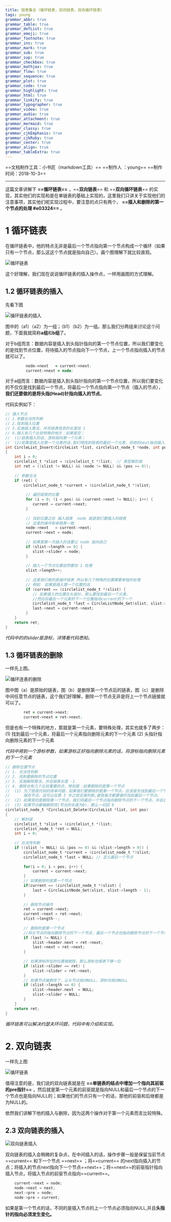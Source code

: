 ```yaml
---
title: 链表集合（循环链表，双向链表，双向循环链表）
tags: young
grammar_abbr: true
grammar_table: true
grammar_defList: true
grammar_emoji: true
grammar_footnote: true
grammar_ins: true
grammar_mark: true
grammar_sub: true
grammar_sup: true
grammar_checkbox: true
grammar_mathjax: true
grammar_flow: true
grammar_sequence: true
grammar_plot: true
grammar_code: true
grammar_highlight: true
grammar_html: true
grammar_linkify: true
grammar_typographer: true
grammar_video: true
grammar_audio: true
grammar_attachment: true
grammar_mermaid: true
grammar_classy: true
grammar_cjkEmphasis: true
grammar_cjkRuby: true
grammar_center: true
grammar_align: true
grammar_tableExtra: true
---
```

==文档制作工具：小书匠（markdown工具）==
==制作人     ：young==
==制作时间：2018-10-3==


----------

这篇文章讲解下 **==循环链表==** ，==**双向链表**== 和 ==**双向循环链表**== 的实现，其实他们的实现和是在单链表的基础上实现的，这里我们只讲关于实现他们的注意事项，其实他们呢实现过程中，要注意的点只有两个， **==插入和删除的第一个节点的处理 #e03324==** 。

# **1 循环链表**

在循环链表中，他的特点无非是最后一个节点指向第一个节点构成一个循环（如果只有一个节点，那么这这个节点就是指向自己）。画个图理解下就比较直观。

![循环链表](./images/介绍.jpg)

这个好理解，我们现在说说循环链表的插入操作点，一样用画图的方式理解。

## **1.2 循环链表的插入**

先看下图

![循环链表的插入](./images/循环链表的插入.jpg)

图中的（a1）（a2）为一组；（b1）（b2）为一组。那么我们分两组来讨论这个问题，下面我就简称**a组**和**b组**了。

对于b组而言：数据内容是插入到头指针指向的第一个节点位置，所以我们要变化的是找到节点位置，将待插入的节点指向下一个节点，上一个节点指向插入的节点就可以了。

``` clj
		 node->next   = current->next;
		 current->next = node; 
```

对于a组而言：数据内容是插入到头指针指向的第一个节点位置，所以我们要变化的不仅仅是找到最后一个节点，将最后一个节点指向第一个节点（插入的节点），**我们还要做的是将头指(Head)针指向插入的节点**。

代码实例如下：

``` c
// 插入节点 
// 1.参数合法性判断
// 2.找到插入位置
// 3.实施插入算法，并将链表信息的长度加 1 
// 4.插入有几个比较特殊的地方：如果是空；
//	(1)链表插入的话，游标指向第一个元素；
//	(2)如果是插入在第一个元素的话,我们得找到链表的最后一个元素，将他的next指向插入的元素 
int CircleList_Insert(CircleList *list, circlelist_node_t *node, int pos)
{
	int i = 0;
	circlelist_t *slist = (circlelist_t *)list;  // 类型解封装 
	int ret = ((slist != NULL) && (node != NULL) && (pos >= 0));
	
	// 参数合法
	if (ret) {  
		circlelist_node_t *current = (circlelist_node_t *)slist;
		 
		 // 遍历链表的位置 
		 for (i = 0; (i < pos) && (current->next != NULL); i++) {
		 	current = current->next; 
		 }
		 
		 // 找到位置之后 插入链表  node 就是我们要插入的链表
		 // 这里的操作和单链表一致 
		 node->next   = current->next;
		 current->next = node; 
		 
		 // 如果是第一次插入的话要让 node 指向自己
		 if (slist->length == 0) {
		 	slist->slider = node;
		 } 
		 
		 // 插入一个节点位置自然要加 1 处理 
		 slist->length++;
		  
		 // 这里我们做的是循环链表 所以有几个特殊的位置需要单独的处理
		 // 例如  如果是插入第一个位置的话 
		 if (current == (circlelist_node_t *)slist) {
			// 如果插入的位置在头指针，那么要找到最后一个元素，
			//然后将最后一个元素的下一个位置指向current的下一个 
		 	circlelist_node_t *last = CircleListNode_Get(slist, slist->length - 1);
		 	last->next = current->next;
		 }
	}	
	return ret;
}
```

 _代码中的的slider是游标，详情看代码悉知。_


## **1.3 循环链表的删除**

一样先上图。

![循环连表的删除](./images/循环链表删除.jpg)

图中图（a）是原始的链表，图（b）是删除第一个节点后的链表，图（c）是删除中间任意节点的链表，这个我们好理解，删除一个节点无非是将上一个节点链接就可以了。

``` clj
		ret = current->next;
		current->next = ret->next;
```

但是也有一个特殊的地方，那就是第一个元素，要特殊处理，其实也就多了两步：
 (1) 找到最后一个元素，将最后一个元素指向删除元素的下一个元素
 (2) 头指针指向删除元素的下一个元素

_代码中用到一个游标参数，如果游标正好指向删除元素的话，将游标指向删除元素的下一个元素_

``` c
// 删除位置节点 
// 1. 合法性判断 
// 2. 找到要删除的节点位置
// 3. 实施删除算法，并且链表长度 -1 
// 4. 删除也有几个比较重要的点，特别是：如果删除的是第一个节点 
//	(1) 为了提高代码的效率问题，如果我们要删除的是第一个节点，应该是先找到最后一个节点，
//		保存节点，这可以在第 3 步之前实施判断,避免每次都要循环找到最后一个节点。
//	(2) 如果真的是删除第一个节点，我们将最后一个节点指向删除节点的下一个节点，并且游标也移动。
//	(3) 如果节点都被删除完(节点的长度为0)，那么一切回 0 
circlelist_node_t *CircleList_Delete(CircleList *list, int pos)
{
	// 解封装 
	circlelist_t *slist = (circlelist_t *)list;
	circlelist_node_t *ret = NULL;
	int i = 0;
	 
	// 合法性判断 
	if ((slist != NULL) && (pos >= 0) && (slist->length > 0)) {
		circlelist_node_t *current = (circlelist_node_t *)slist;
		circlelist_node_t *last = NULL; // 定义最后一个节点 
			
		for(i = 0; i < pos; i++) {
			current = current->next;
		}
		// 如果删除的是第一个节点
		if(current == (circlelist_node_t *)slist) {
			last = CircleListNode_Get(slist, slist->length - 1);
		} 
		
		// 删除节点操作 
		ret = current->next;
		current->next = ret->next;
		slist->length--;
		
		// 删除的是第一个节点 
		//将头节点的指向删除节点的下一个节点，最后一个节点也指向删除节点的下一个节点 
		if (last != NULL) {
			slist->header.next = ret->next;
			last->next = ret->next; 
		}
		
		// 如果游标所在的位置被删除，那么游标也顺表下移一位 
		if (slist->slider == ret) {
			slist->slider = ret->next;
		}
		// 如果节点被删完了，让头节点指向NULL，游标也指向NULL 
		if (slist->length == 0) {
			slist->header.next	= NULL;
			slist->slider = NULL;
		} 
	} 
	return ret;
}
```
_循环链表可以解决约瑟夫环问题，代码中有介绍和实现。_

# **2. 双向链表**

一样先上图

![循环链表](./images/介绍_1.jpg)

值得注意的是，我们说的双向链表就是在 **==单链表的结点中增加一个指向其前驱的pre指针==** ，然后就是第一个元素的前驱就是指向NULL和最后一个节点的下一个节点也是指向NULL的；如果他们的节点只有一个的话，那他的前驱和后继都是为NULL的。

依然我们讲解下他的插入与删除，因为这两个操作对于第一个元素而言比较特殊。

## **2.3 双向链表的插入**

![双向链表插入](./images/链表插入.jpg)

双向链表的插入会稍微的复杂点，在中间插入的话，操作步骤一般是保留当前节点 ==current== 和下一个节点 ==next== ；将==current== 的next指向插入的节点；将插入的节点next指向下一个节点==next==；将==next==的前驱指针指向插入节点，将插入节点的前驱节点指向==current==。

``` c
	current->next = node;
	node->next = next;
	next->pre = node;
	node->pre = current;
```

如果是第一个节点的话，不同的是插入节点的上一个节点必须指向NULL,并且**头指针的指向必须发生变化。**

``` c

```


